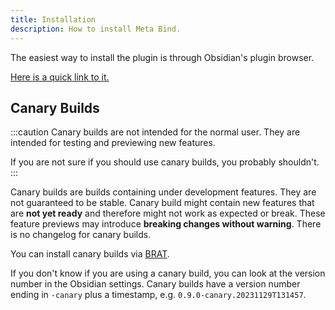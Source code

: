 ```yaml
---
title: Installation
description: How to install Meta Bind.
---
```


The easiest way to install the plugin is through Obsidian's plugin browser.

[Here is a quick link to it.](https://obsidian.md/plugins?search=meta%20bind)

## Canary Builds

:::caution
Canary builds are not intended for the normal user. They are intended for testing and previewing new features.

If you are not sure if you should use canary builds, you probably shouldn't.
:::

Canary builds are builds containing under development features. They are not guaranteed to be stable.
Canary build might contain new features that are **not yet ready** and therefore might not work as expected or break.
These feature previews may introduce **breaking changes without warning**.
There is no changelog for canary builds.

You can install canary builds via [BRAT](https://github.com/TfTHacker/obsidian42-brat).

If you don't know if you are using a canary build, you can look at the version number in the Obsidian settings.
Canary builds have a version number ending in `-canary` plus a timestamp, e.g. `0.9.0-canary.20231129T131457`.
